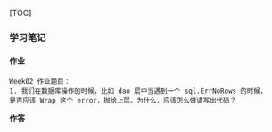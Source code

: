[TOC]
### 学习笔记

#### 作业
```
Week02 作业题目：
1. 我们在数据库操作的时候，比如 dao 层中当遇到一个 sql.ErrNoRows 的时候，
是否应该 Wrap 这个 error，抛给上层。为什么，应该怎么做请写出代码？
```
**作答**
> 